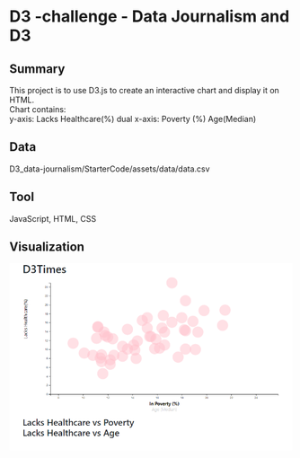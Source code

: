 # D3 -challenge - Data Journalism and D3

## Summary ##
This project is to use D3.js to create an interactive chart and display it on HTML.<br>
Chart contains:<br>
    y-axis: Lacks Healthcare(%)
    dual x-axis: Poverty (%)
                 Age(Median)

## Data ##
D3_data-journalism/StarterCode/assets/data/data.csv
## Tool ##
JavaScript, HTML, CSS
## Visualization ##
<img src="charts.PNG">